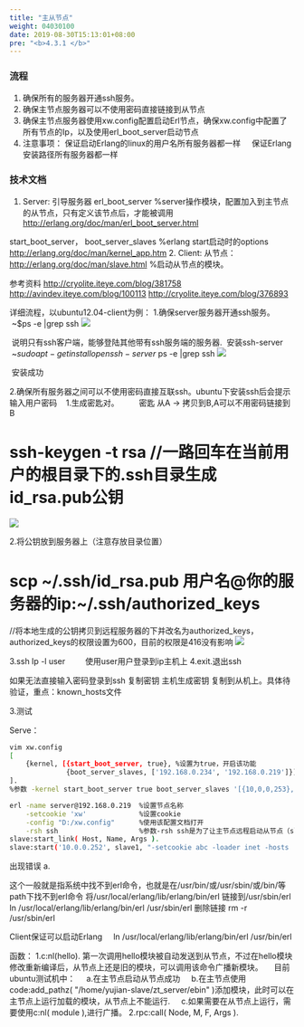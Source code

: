 ```yaml
---
title: "主从节点"
weight: 04030100
date: 2019-08-30T15:13:01+08:00
pre: "<b>4.3.1 </b>"
---
```



### 流程

1. 确保所有的服务器开通ssh服务。
2. 确保主节点服务器可以不使用密码直接链接到从节点
3. 确保主节点服务器使用xw.config配置启动Erl节点，确保xw.config中配置了所有节点的Ip，以及使用erl_boot_server启动节点
4. 注意事项：
 保证启动Erlang的linux的用户名所有服务器都一样
    保证Erlang安装路径所有服务器都一样

### 技术文档

1. Server:
 引导服务器 erl_boot_server
 %server操作模块，配置加入到主节点的从节点，只有定义该节点后，才能被调用 <http://erlang.org/doc/man/erl_boot_server.html>  

 start_boot_server， boot_server_slaves
    %erlang start启动时的options <http://erlang.org/doc/man/kernel_app.htm>
2. Client:
 从节点：<http://erlang.org/doc/man/slave.html>
    %启动从节点的模块。

参考资料
<http://cryolite.iteye.com/blog/381758>
<http://avindev.iteye.com/blog/100113>
<http://cryolite.iteye.com/blog/376893>

详细流程，以ubuntu12.04-client为例：
1.确保server服务器开通ssh服务。
 ~$ps -e |grep ssh
![](/images/screenshot_1534333386239.png)

 说明只有ssh客户端，能够登陆其他带有ssh服务端的服务器.
 安装ssh-server
 ~$sudo apt-get install openssh-server
 ~$ps -e |grep ssh
![](/images/screenshot_1534333395700.png)

 安装成功

2.确保所有服务器之间可以不使用密码直接互联ssh。ubuntu下安装ssh后会提示输入用户密码
   1.生成密匙对。
        密匙 从A -> 拷贝到B,A可以不用密码链接到B
# ssh-keygen -t rsa //一路回车在当前用户的根目录下的.ssh目录生成id_rsa.pub公钥
![](/images/screenshot_1534333403187.png)

2.将公钥放到服务器上（注意存放目录位置）
# scp ~/.ssh/id_rsa.pub 用户名@你的服务器的ip:~/.ssh/authorized_keys
//将本地生成的公钥拷贝到远程服务器的下并改名为authorized_keys，authorized_keys的权限设置为600，目前的权限是416没有影响
![](/images/screenshot_1534333415220.png)

3.ssh Ip -l user
        使用user用户登录到ip主机上
4.exit.退出ssh
 
 如果无法直接输入密码登录到ssh
 复制密钥
 主机生成密钥
 复制到从机上。具体待验证，重点：known_hosts文件

3.测试

Serve：

```bash
vim xw.config
[
    {kernel, [{start_boot_server, true}, %设置为true，开启该功能
              {boot_server_slaves, ['192.168.0.234', '192.168.0.219']}]} %配置从节点，只有配置后才可能链接
].
%参数 -kernel start_boot_server true boot_server_slaves '[{10,0,0,253},{10,0,0,252}]' 是让主节点成为引导服务器，从节点的beam程序都将从主节点传送。

erl -name server@192.168.0.219  %设置节点名称
    -setcookie 'xw'             %设置cookie
    -config "D:/xw.config"      %使用该配置文档打开
    -rsh ssh                    %参数-rsh ssh是为了让主节点远程启动从节点（slave）必须的
slave:start_link( Host, Name, Args ).
slave:start('10.0.0.252', slave1, "-setcookie abc -loader inet -hosts '10.0.0.253' -id master@10.0.0.253"). 开启从节点10.0.0.252
```

出现错误
a.

这个一般就是指系统中找不到erl命令，也就是在/usr/bin/或/usr/sbin/或/bin/等path下找不到erl命令
将/usr/local/erlang/lib/erlang/bin/erl 链接到/usr/sbin/erl
ln /usr/local/erlang/lib/erlang/bin/erl /usr/sbin/erl
删除链接 rm -r /usr/sbin/erl

Client保证可以启动Erlang
    ln /usr/local/erlang/lib/erlang/bin/erl /usr/bin/erl

函数：
1.c:nl(hello). 第一次调用hello模块被自动发送到从节点，不过在hello模块修改重新编译后，从节点上还是旧的模块，可以调用该命令广播新模块。
    目前ubuntu测试机中：
    a.在主节点启动从节点成功
    b.在主节点使用code:add_pathz( "/home/yujian-slave/zt_server/ebin" )添加模块，此时可以在主节点上运行加载的模块，从节点上不能运行.
    c.如果需要在从节点上运行，需要使用c:nl( module ),进行广播。
2.rpc:call( Node, M, F, Args ).
